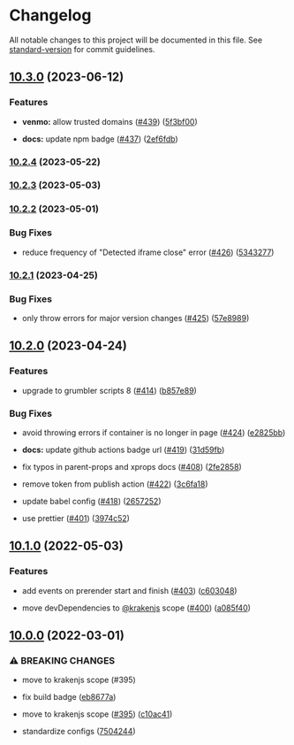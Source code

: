 # Changelog

All notable changes to this project will be documented in this file. See [standard-version](https://github.com/conventional-changelog/standard-version) for commit guidelines.

## [10.3.0](https://github.com/krakenjs/zoid/compare/v10.2.4...v10.3.0) (2023-06-12)


### Features

* **venmo:** allow trusted domains ([#439](https://github.com/krakenjs/zoid/issues/439)) ([5f3bf00](https://github.com/krakenjs/zoid/commit/5f3bf00a08715154ff110023f0a1b862d560670e))


* **docs:** update npm badge ([#437](https://github.com/krakenjs/zoid/issues/437)) ([2ef6fdb](https://github.com/krakenjs/zoid/commit/2ef6fdb4efeeecdbbe446623cf45650499d598fa))

### [10.2.4](https://github.com/krakenjs/zoid/compare/v10.2.3...v10.2.4) (2023-05-22)

### [10.2.3](https://github.com/krakenjs/zoid/compare/v10.2.2...v10.2.3) (2023-05-03)

### [10.2.2](https://github.com/krakenjs/zoid/compare/v10.2.1...v10.2.2) (2023-05-01)


### Bug Fixes

* reduce frequency of "Detected iframe close" error ([#426](https://github.com/krakenjs/zoid/issues/426)) ([5343277](https://github.com/krakenjs/zoid/commit/53432775742a56aad8377c84258ec8d7a17d0450))

### [10.2.1](https://github.com/krakenjs/zoid/compare/v10.2.0...v10.2.1) (2023-04-25)


### Bug Fixes

* only throw errors for major version changes ([#425](https://github.com/krakenjs/zoid/issues/425)) ([57e8989](https://github.com/krakenjs/zoid/commit/57e8989fedf94ea1e1084827acc21fedfad6e267))

## [10.2.0](https://github.com/krakenjs/zoid/compare/v10.1.0...v10.2.0) (2023-04-24)


### Features

* upgrade to grumbler scripts 8 ([#414](https://github.com/krakenjs/zoid/issues/414)) ([b857e89](https://github.com/krakenjs/zoid/commit/b857e8930e76ebae77d755f5e9e0f5ac432a5790))


### Bug Fixes

* avoid throwing errors if container is no longer in page ([#424](https://github.com/krakenjs/zoid/issues/424)) ([e2825bb](https://github.com/krakenjs/zoid/commit/e2825bb5e08eadde14e8fc7b6b76d9069c5a3daf))


* **docs:** update github actions badge url ([#419](https://github.com/krakenjs/zoid/issues/419)) ([31d59fb](https://github.com/krakenjs/zoid/commit/31d59fbd1c89697e3773a5f043a506c95ee009a5))
* fix typos in parent-props and xprops docs ([#408](https://github.com/krakenjs/zoid/issues/408)) ([2fe2858](https://github.com/krakenjs/zoid/commit/2fe28584d75f9f740ec7a6d162b8d775c9cf39a0))
* remove token from publish action ([#422](https://github.com/krakenjs/zoid/issues/422)) ([3c6fa18](https://github.com/krakenjs/zoid/commit/3c6fa180c564b248d0e1b2ed66a2eaef8e2527e6))
* update babel config ([#418](https://github.com/krakenjs/zoid/issues/418)) ([2657252](https://github.com/krakenjs/zoid/commit/2657252085d401d64740fc3c8b372f085705bbf6))
* use prettier ([#401](https://github.com/krakenjs/zoid/issues/401)) ([3974c52](https://github.com/krakenjs/zoid/commit/3974c52a880e8b7a72201c9ad205b576611e7c65))

## [10.1.0](https://github.com/krakenjs/zoid/compare/v10.0.0...v10.1.0) (2022-05-03)


### Features

* add events on prerender start and finish ([#403](https://github.com/krakenjs/zoid/issues/403)) ([c603048](https://github.com/krakenjs/zoid/commit/c6030488dcbb4bb182b630acf722b6a8bbafc5dd))


* move devDependencies to [@krakenjs](https://github.com/krakenjs) scope ([#400](https://github.com/krakenjs/zoid/issues/400)) ([a085f40](https://github.com/krakenjs/zoid/commit/a085f408ff4f20d95f22ab5b44acb490038c33d7))

## [10.0.0](https://github.com/krakenjs/zoid/compare/v9.0.87...v10.0.0) (2022-03-01)


### ⚠ BREAKING CHANGES

* move to krakenjs scope (#395)

* fix build badge ([eb8677a](https://github.com/krakenjs/zoid/commit/eb8677a3c41f8ad52158ad946573d0df9a47538d))
* move to krakenjs scope ([#395](https://github.com/krakenjs/zoid/issues/395)) ([c10ac41](https://github.com/krakenjs/zoid/commit/c10ac415ce6a2174c7ef08f2451da95bb9795888))
* standardize configs ([7504244](https://github.com/krakenjs/zoid/commit/7504244fe9c856a74e210008ed5fac00d2bf114d))
